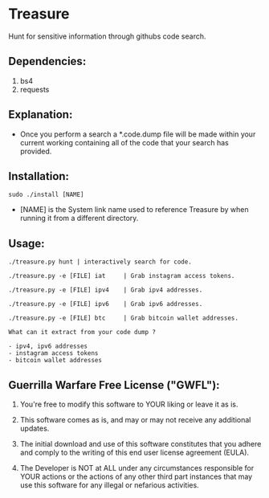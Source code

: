 # Treasure
Hunt for sensitive information through githubs code search.

Dependencies:
-------------
1. bs4
2. requests

Explanation:
------------
- Once you perform a search a *.code.dump file will be made within your current working containing all of the code that your search has provided.

Installation:
-------------
    sudo ./install [NAME]
- [NAME] is the System link name used to reference Treasure by when running it from a different directory.

Usage:
------

    ./treasure.py hunt | interactively search for code.

    ./treasure.py -e [FILE] iat     | Grab instagram access tokens.

    ./treasure.py -e [FILE] ipv4    | Grab ipv4 addresses.

    ./treasure.py -e [FILE] ipv6    | Grab ipv6 addresses.

    ./treasure.py -e [FILE] btc     | Grab bitcoin wallet addresses.

    What can it extract from your code dump ?

    - ipv4, ipv6 addresses
    - instagram access tokens
    - bitcoin wallet addresses

Guerrilla Warfare Free License ("GWFL"):
----------------------------------------

1. You're free to modify this software to YOUR liking or leave it as is.

2. This software comes as is, and may or may not receive any additional updates.

3. The initial download and use of this software constitutes that you adhere and comply to the writing of this end user license agreement (EULA).

4. The Developer is NOT at ALL under any circumstances responsible for YOUR actions or the actions of any other third part instances that may use this software for any illegal or nefarious activities.
